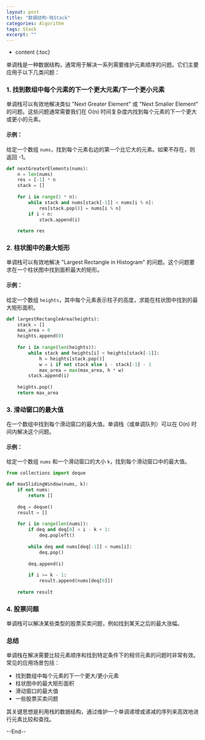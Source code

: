 ```yaml
---
layout: post
title: "数据结构-栈Stack"
categories: Algorithm
tags: Stack
excerpt: ""
---
```


* content
{:toc}

单调栈是一种数据结构，通常用于解决一系列需要维护元素顺序的问题。它们主要应用于以下几类问题：

### 1. 找到数组中每个元素的下一个更大元素/下一个更小元素
单调栈可以有效地解决类似 "Next Greater Element" 或 "Next Smaller Element" 的问题。这些问题通常需要我们在 O(n) 时间复杂度内找到每个元素的下一个更大或更小的元素。

#### 示例：
给定一个数组 `nums`，找到每个元素右边的第一个比它大的元素。如果不存在，则返回 -1。

```python
def nextGreaterElements(nums):
    n = len(nums)
    res = [-1] * n
    stack = []
    
    for i in range(2 * n):
        while stack and nums[stack[-1]] < nums[i % n]:
            res[stack.pop()] = nums[i % n]
        if i < n:
            stack.append(i)
    
    return res
```

### 2. 柱状图中的最大矩形
单调栈可以有效地解决 "Largest Rectangle in Histogram" 的问题。这个问题要求在一个柱状图中找到面积最大的矩形。

#### 示例：
给定一个数组 `heights`，其中每个元素表示柱子的高度，求能在柱状图中找到的最大矩形面积。

```python
def largestRectangleArea(heights):
    stack = []
    max_area = 0
    heights.append(0)
    
    for i in range(len(heights)):
        while stack and heights[i] < heights[stack[-1]]:
            h = heights[stack.pop()]
            w = i if not stack else i - stack[-1] - 1
            max_area = max(max_area, h * w)
        stack.append(i)
    
    heights.pop()
    return max_area
```

### 3. 滑动窗口的最大值
在一个数组中找到每个滑动窗口的最大值。单调栈（或单调队列）可以在 O(n) 时间内解决这个问题。

#### 示例：
给定一个数组 `nums` 和一个滑动窗口的大小 `k`，找到每个滑动窗口中的最大值。

```python
from collections import deque

def maxSlidingWindow(nums, k):
    if not nums:
        return []
    
    deq = deque()
    result = []
    
    for i in range(len(nums)):
        if deq and deq[0] < i - k + 1:
            deq.popleft()
        
        while deq and nums[deq[-1]] < nums[i]:
            deq.pop()
        
        deq.append(i)
        
        if i >= k - 1:
            result.append(nums[deq[0]])
    
    return result
```

### 4. 股票问题
单调栈可以解决某些类型的股票买卖问题，例如找到某天之后的最大涨幅。

### 总结
单调栈在解决需要比较元素顺序和找到特定条件下的相邻元素的问题时非常有效。常见的应用场景包括：

- 找到数组中每个元素的下一个更大/更小元素
- 柱状图中的最大矩形面积
- 滑动窗口的最大值
- 一些股票买卖问题

其关键思想是利用栈的数据结构，通过维护一个单调递增或递减的序列来高效地进行元素比较和查找。

--End--
